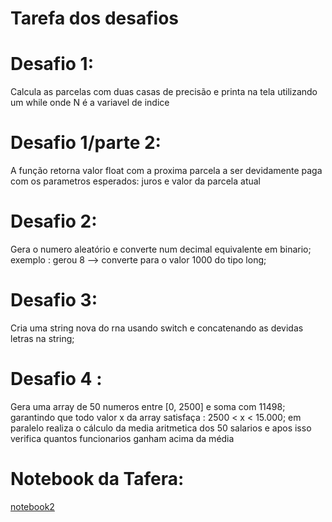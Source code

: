 # Tarefa dos desafios

# Desafio 1:
  Calcula as parcelas com duas casas de precisão e printa na tela utilizando um while onde N é a variavel de indice

# Desafio 1/parte 2:
  A função retorna valor float com a proxima parcela a ser devidamente paga com os parametros esperados: juros e valor da parcela atual

# Desafio 2:
Gera o numero aleatório e converte num decimal equivalente em binario; exemplo : gerou 8 --> converte para o valor 1000 do tipo long;

# Desafio 3:
  Cria uma string nova do rna usando switch e concatenando as devidas letras na string;

# Desafio 4 : 
  Gera uma array de 50 numeros entre [0, 2500] e soma com 11498; garantindo que todo valor x da array satisfaça : 2500 < x < 15.000;
  em paralelo realiza o cálculo da media aritmetica dos 50 salarios e apos isso verifica quantos funcionarios ganham acima da média
  
# Notebook da Tafera:
[notebook2](https://github.com/EnzoFarias4/mc322/blob/main/lab02/notebook/lab02-java-estruturas-ra247067.ipynb)
